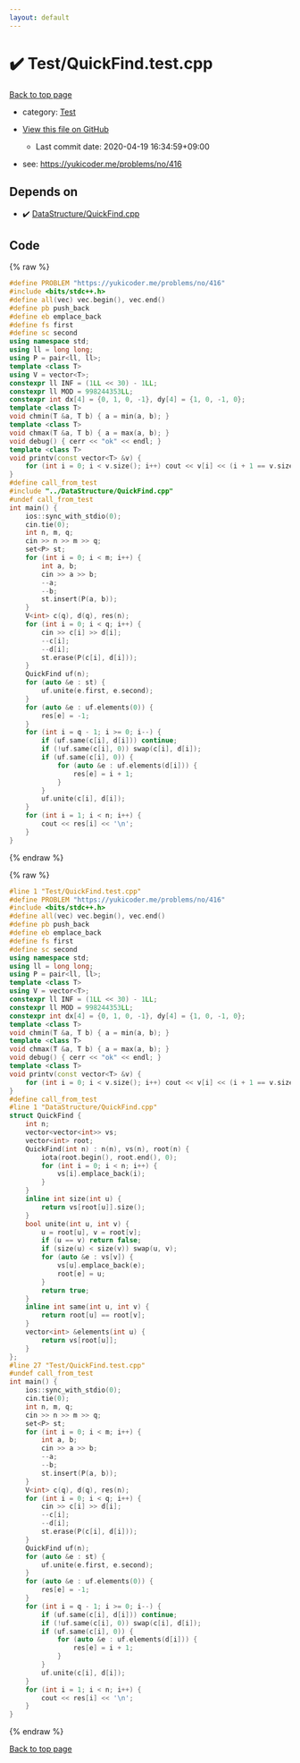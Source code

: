 ```yaml
---
layout: default
---
```


<!-- mathjax config similar to math.stackexchange -->
<script type="text/javascript" async
  src="https://cdnjs.cloudflare.com/ajax/libs/mathjax/2.7.5/MathJax.js?config=TeX-MML-AM_CHTML">
</script>
<script type="text/x-mathjax-config">
  MathJax.Hub.Config({
    TeX: { equationNumbers: { autoNumber: "AMS" }},
    tex2jax: {
      inlineMath: [ ['$','$'] ],
      processEscapes: true
    },
    "HTML-CSS": { matchFontHeight: false },
    displayAlign: "left",
    displayIndent: "2em"
  });
</script>

<script type="text/javascript" src="https://cdnjs.cloudflare.com/ajax/libs/jquery/3.4.1/jquery.min.js"></script>
<script src="https://cdn.jsdelivr.net/npm/jquery-balloon-js@1.1.2/jquery.balloon.min.js" integrity="sha256-ZEYs9VrgAeNuPvs15E39OsyOJaIkXEEt10fzxJ20+2I=" crossorigin="anonymous"></script>
<script type="text/javascript" src="../../assets/js/copy-button.js"></script>
<link rel="stylesheet" href="../../assets/css/copy-button.css" />


# :heavy_check_mark: Test/QuickFind.test.cpp

<a href="../../index.html">Back to top page</a>

* category: <a href="../../index.html#0cbc6611f5540bd0809a388dc95a615b">Test</a>
* <a href="{{ site.github.repository_url }}/blob/master/Test/QuickFind.test.cpp">View this file on GitHub</a>
    - Last commit date: 2020-04-19 16:34:59+09:00


* see: <a href="https://yukicoder.me/problems/no/416">https://yukicoder.me/problems/no/416</a>


## Depends on

* :heavy_check_mark: <a href="../../library/DataStructure/QuickFind.cpp.html">DataStructure/QuickFind.cpp</a>


## Code

<a id="unbundled"></a>
{% raw %}
```cpp
#define PROBLEM "https://yukicoder.me/problems/no/416"
#include <bits/stdc++.h>
#define all(vec) vec.begin(), vec.end()
#define pb push_back
#define eb emplace_back
#define fs first
#define sc second
using namespace std;
using ll = long long;
using P = pair<ll, ll>;
template <class T>
using V = vector<T>;
constexpr ll INF = (1LL << 30) - 1LL;
constexpr ll MOD = 998244353LL;
constexpr int dx[4] = {0, 1, 0, -1}, dy[4] = {1, 0, -1, 0};
template <class T>
void chmin(T &a, T b) { a = min(a, b); }
template <class T>
void chmax(T &a, T b) { a = max(a, b); }
void debug() { cerr << "ok" << endl; }
template <class T>
void printv(const vector<T> &v) {
    for (int i = 0; i < v.size(); i++) cout << v[i] << (i + 1 == v.size() ? '\n' : ' ');
}
#define call_from_test
#include "../DataStructure/QuickFind.cpp"
#undef call_from_test
int main() {
    ios::sync_with_stdio(0);
    cin.tie(0);
    int n, m, q;
    cin >> n >> m >> q;
    set<P> st;
    for (int i = 0; i < m; i++) {
        int a, b;
        cin >> a >> b;
        --a;
        --b;
        st.insert(P(a, b));
    }
    V<int> c(q), d(q), res(n);
    for (int i = 0; i < q; i++) {
        cin >> c[i] >> d[i];
        --c[i];
        --d[i];
        st.erase(P(c[i], d[i]));
    }
    QuickFind uf(n);
    for (auto &e : st) {
        uf.unite(e.first, e.second);
    }
    for (auto &e : uf.elements(0)) {
        res[e] = -1;
    }
    for (int i = q - 1; i >= 0; i--) {
        if (uf.same(c[i], d[i])) continue;
        if (!uf.same(c[i], 0)) swap(c[i], d[i]);
        if (uf.same(c[i], 0)) {
            for (auto &e : uf.elements(d[i])) {
                res[e] = i + 1;
            }
        }
        uf.unite(c[i], d[i]);
    }
    for (int i = 1; i < n; i++) {
        cout << res[i] << '\n';
    }
}
```
{% endraw %}

<a id="bundled"></a>
{% raw %}
```cpp
#line 1 "Test/QuickFind.test.cpp"
#define PROBLEM "https://yukicoder.me/problems/no/416"
#include <bits/stdc++.h>
#define all(vec) vec.begin(), vec.end()
#define pb push_back
#define eb emplace_back
#define fs first
#define sc second
using namespace std;
using ll = long long;
using P = pair<ll, ll>;
template <class T>
using V = vector<T>;
constexpr ll INF = (1LL << 30) - 1LL;
constexpr ll MOD = 998244353LL;
constexpr int dx[4] = {0, 1, 0, -1}, dy[4] = {1, 0, -1, 0};
template <class T>
void chmin(T &a, T b) { a = min(a, b); }
template <class T>
void chmax(T &a, T b) { a = max(a, b); }
void debug() { cerr << "ok" << endl; }
template <class T>
void printv(const vector<T> &v) {
    for (int i = 0; i < v.size(); i++) cout << v[i] << (i + 1 == v.size() ? '\n' : ' ');
}
#define call_from_test
#line 1 "DataStructure/QuickFind.cpp"
struct QuickFind {
    int n;
    vector<vector<int>> vs;
    vector<int> root;
    QuickFind(int n) : n(n), vs(n), root(n) {
        iota(root.begin(), root.end(), 0);
        for (int i = 0; i < n; i++) {
            vs[i].emplace_back(i);
        }
    }
    inline int size(int u) {
        return vs[root[u]].size();
    }
    bool unite(int u, int v) {
        u = root[u], v = root[v];
        if (u == v) return false;
        if (size(u) < size(v)) swap(u, v);
        for (auto &e : vs[v]) {
            vs[u].emplace_back(e);
            root[e] = u;
        }
        return true;
    }
    inline int same(int u, int v) {
        return root[u] == root[v];
    }
    vector<int> &elements(int u) {
        return vs[root[u]];
    }
};
#line 27 "Test/QuickFind.test.cpp"
#undef call_from_test
int main() {
    ios::sync_with_stdio(0);
    cin.tie(0);
    int n, m, q;
    cin >> n >> m >> q;
    set<P> st;
    for (int i = 0; i < m; i++) {
        int a, b;
        cin >> a >> b;
        --a;
        --b;
        st.insert(P(a, b));
    }
    V<int> c(q), d(q), res(n);
    for (int i = 0; i < q; i++) {
        cin >> c[i] >> d[i];
        --c[i];
        --d[i];
        st.erase(P(c[i], d[i]));
    }
    QuickFind uf(n);
    for (auto &e : st) {
        uf.unite(e.first, e.second);
    }
    for (auto &e : uf.elements(0)) {
        res[e] = -1;
    }
    for (int i = q - 1; i >= 0; i--) {
        if (uf.same(c[i], d[i])) continue;
        if (!uf.same(c[i], 0)) swap(c[i], d[i]);
        if (uf.same(c[i], 0)) {
            for (auto &e : uf.elements(d[i])) {
                res[e] = i + 1;
            }
        }
        uf.unite(c[i], d[i]);
    }
    for (int i = 1; i < n; i++) {
        cout << res[i] << '\n';
    }
}

```
{% endraw %}

<a href="../../index.html">Back to top page</a>

